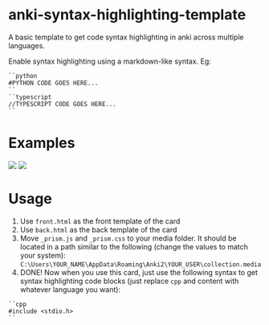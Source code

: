# anki-syntax-highlighting-template
A basic template to get code syntax highlighting in anki across multiple languages. 

Enable syntax highlighting using a markdown-like syntax. Eg:
```
``python
#PYTHON CODE GOES HERE...
``
``typescript
//TYPESCRIPT CODE GOES HERE...
``
```
# Examples
<img src="https://github.com/user-attachments/assets/5344eb1f-e18b-4798-9a23-d23388c85496" />
<img src="https://github.com/user-attachments/assets/f615fe4a-d3d8-421f-8a0c-70d3c4fdac94" />

# Usage
1) Use `front.html` as the front template of the card
2) Use `back.html` as the back template of the card
3) Move `_prism.js` and `_prism.css` to your media folder. It should be located in a path similar to the following (change the values to match your system): `C:\Users\YOUR_NAME\AppData\Roaming\Anki2\YOUR_USER\collection.media`
4) DONE! Now when you use this card, just use the following syntax to get syntax highlighting code blocks (just replace `cpp` and content with whatever language you want):
```
``cpp
#include <stdio.h>
``
```

